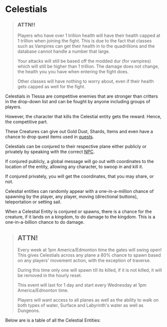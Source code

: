 # Celestials

> ### ATTN!!
> 
> Players who have over 1 trillion health will have their health capped at 1 trillion when joining the fight.
> This is due to the fact that classes such as Vampires can get their health in to the quadrillions and the database cannot handle a number
> that large.
> 
> Your attacks will still be based off the modded dur (for vampires) which will still be higher than 1 trillion. The damage does not change, the health you
> you have when entering the fight does.
> 
> Other classes will have nothing to worry about, even if their health gets capped as well for the fight.

Celestials in Tlessa are competitive enemies that are stronger than critters in the drop-down list and can be fought by anyone
including groups of players.

However, the character that kills the Celestial entity gets the reward. Hence, the competitive part.

These Creatures can give out Gold Dust, Shards, Items and even have a chance to drop quest items used in [quests](/information/quests).

Celestials can be conjured to their respective plane either publicly or privately by speaking with the correct [NPC](/information/npcs).

If conjured publicly, a global message will go out with coordinates to the location of the entity, allowing any
character, to swoop in and kill it.

If conjured privately, you will get the coordinates, that you may share, or not.

Celestial entities can randomly appear with a one-in-a-million chance of spawning by the player, 
any player, moving (directional buttons), teleportation or setting sail. 

When a Celestial Entity is conjured or spawns, there is a chance for the creature, if it lands on a kingdom, to do damage to the kingdom.
This is a one-in-a-billion chance to do damage.

> ## ATTN!
> 
> Every week at 1pm America/Edmonton time the gates will swing open! This gives Celestials across any plane a 80%
> chance to spawn based on any players' movement action, with the exception of traverse.
> 
> During this time only one will spawn till its killed, if it is not killed, it will be removed in the hourly reset.
> 
> This event will last for 1 day and start every Wednesday at 1pm America/Edmonton time.
> 
> Players will want access to all planes as well as the ability to walk on  both types of water, Surface and Labyrinth's water as well as Dungeons.

Below are is a table of all the Celestial Entities:
